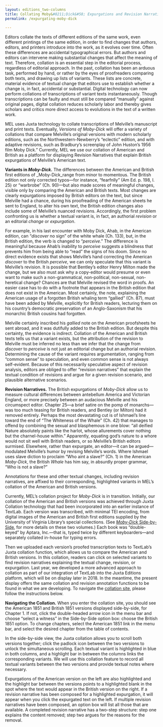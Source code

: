 ```yaml
---
layout: editions_two-columns
title: Collating Moby&#8211;Dick&#58; Expurgations and Revision Narratives
permalink: /expurgating-moby-dick
 
---
```


Editors collate the texts of different editions of the same work, even different printings of the same edition, in order to find changes that authors, editors, and printers introduce into the work, as it evolves over time. Often these differences are accidental typographical errors. But authors and editors can intervene making substantial changes that affect the meaning of text. Therefore, collation is an essential step in the editorial process, regardless of editorial approach. In the past, collation has been an arduous task, performed by hand, or rather by the eyes of proofreaders comparing both texts, and drawing up lists of variants. These lists are concrete, material evidence of textual change that editors use to establish whether a change is, in fact, accidental or substantial. Digital technology can now perform collations of transcriptions of variant texts instantaneously. Though transcriptions can be faulty and must still be compared “manually” against original pages, digital collation reduces scholarly labor and thereby gives scholars and critics more direct access to evolutions in the text of a written work.

MEL uses Juxta technology to collate transcriptions of Melville’s manuscript and print texts. Eventually,  _Versions of Moby-Dick_  will offer a variety of collations that compare Melville’s original versions with modern scholarly editions, such as the Northwestern-Newberry’s “eclectic” edition, and with adaptive revisions, such as Bradbury’s screenplay of John Huston’s 1956 film Moby Dick.” Currently, MEL we use our collation of American and British as a platform for displaying Revision Narratives that explain British expurgations of Melville’s American text.

**Variants in  _Moby-Dick_.** The differences between the American and British first editions of  _Moby-Dick_range from minor to momentous. The British edition not only corrected typos—for instance, “fearfnlly” (Am Ed. p. 198, l. 25) or “warbrobe” (Ch. 90)—but also made scores of meaningful changes, visible only by comparing the American and British texts. Most changes are clearly expurgations imposed by British editors on the text, but since Melville had a chance, during his proofreading of the American sheets he sent to England, to alter his own text, the British edition changes also include some of Melville’s nuanced revisions. Accordingly, the first problem confronting us is whether a textual variant is, in fact, an authorial  _revision_  or an editorial  _change_  or  _expurgation_.

For example, in his last encounter with Moby Dick, Ahab, in the American edition, can “_discover_  no sign” of the white whale (Ch. 133), but, in the British edition, the verb is changed to “_perceive_.” The difference is meaningful because Ahab’s inability to  _perceive_  suggests a blindness that prevents him from being able to “read” the signs of his doom. Since no direct evidence exists that shows Melville’s hand correcting the American  _discover_  to the British  _perceive_, we can only speculate that this variant is Melville’s revision. It is possible that Bentley’s editor Henry Milton made the change, but we also must ask why a copy-editor would presume or even want to make such a non-grammatical, non-political, non-sexual, non-heretical change? Chances are that Melville revised the word in proofs. An easier case has to do with a footnote that appears in the British edition that does not exist in the American. Most certainly, the note, explaining the American usage of a forgotten British whaling term “gallied” (Ch. 87), must have been added by Melville, explicitly for British readers, lecturing them on his country’s democratic preservation of an Anglo-Saxonism that his monarchic British cousins had forgotten.

Melville certainly inscribed his  _gallied_  note on the American proofsheets he sent abroad, and it was dutifully added to the British edition. But despite this certainty, the evidence is indirect. Collation of the American and British texts tells us that a variant exists, but the attribution of the revision to Melville must be inferred no less than we infer that the change from  _discover_ to  _perceive_  is not just an editorial change but an authorial revision. Determining the cause of the variant requires argumentation, ranging from “common sense” to speculation, and even common sense is not always self-evident. Because of this necessarily speculative aspect of revision analysis, editors are obliged to offer “revision narratives” that explain the textual condition of revisions and argue for a given revision scenario, and plausible alternative scenarios.

**Revision Narratives.** The British expurgations of  _Moby-Dick_  allow us to measure cultural differences between antebellum America and Victorian England, or more precisely between an audacious Melville and his circumspect editor. Chapter 25—a brief satire on the pomp of monarchs—was too much teasing for British readers, and Bentley (or Milton) had it removed entirely. Perhaps the most devastating cut is of Ishmael’s line toward the end of “The Whiteness of the Whale” (Ch. 42) that manages to offend by combining the sexual and blasphemous in one blow: “all deified Nature absolutely paints like the harlot, whose allurements cover nothing but the charnel-house within.” Apparently, equating god’s nature to a whore would not sit well with British readers, or so Melville’s British editors surmised. Elsewhere, rather than expurgate, an editor—it can be argued—modulated Melville’s humor by revising Melville’s words. Where Ishmael uses slave diction to proclaim “Who aint a slave?” (Ch. 1) in the American  _Moby-Dick_, the British  _Whale_  has him say, in absurdly proper grammar, “Who is not a slave?”

Annotations for these and other textual changes, including revision narratives, are affixed to their corresponding, highlighted variants in MEL’s collation of the American and British versions.

Currently, MEL’s collation project for  _Moby-Dick_  is in transition. Initially, our collation of the American and British versions was achieved through Juxta Collation technology that had been incorporated into an earlier instance of TextLab. Each version was transcribed, with minimal TEI encoding, from digital images of the American and British first editions supplied by the University of Virginia Library’s special collections. (See  [_Moby-Dick_  Side-by-Side](/moby-dick-side-by-side.html), for more details on these two volumes.) Each book was “double-keyed” by Aptara, Inc.—that is, typed twice by different keyboarders—and separately collated in-house for typing errors.

Then we uploaded each version’s proofed transcription texts to TextLab’s Juxta collation function, which allows us to compare the American and British versions. In this collation, readers can click on selected variants to find revision narratives explaining the textual change, revision, or expurgation. Last year, we developed a more advanced approach to collation as part of our integration of TextLab into the Juxta Editions platform, which will be on display later in 2018. In the meantime, the present display offers the same collation and revision annotation functions to be found in what we are developing. To navigate the  [collation site](http://mel.hofstra.edu/juxta/moby-dick/0/3/sbs?compareTo=1), please follow the instructions below.

**Navigating the Collation.** When you enter the collation site, you should see the American 1851 and British 1851 versions displayed side-by-side, for Chapter 1. If not, click the double-headed arrow icon in the menu bar and choose “select a witness” in the Side-by-Side option box: choose the British 1851 option. To change chapters, select the American 1851 link in the menu bar, and select the desired chapter from the table of contents.

In the side-by-side view, the Juxta collation allows you to scroll both versions together; click the padlock icon between the two versions to unlock the simultaneous scrolling. Each textual variant is highlighted in blue in both columns, and a highlight bar in between the columns links the corresponding variants. We will use this collation feature to record all textual variants between the two versions and provide textual notes where necessary.

Expurgations of the American version on the left are also highlighted and the highlight bar between the versions points to a highlighted blank in the spot where the text would appear in the British version on the right. If a revision narrative has been composed for a highlighted expurgation, it will appear when you click the expurgated text on the left. If multiple revision narratives have been composed, an option box will list all those that are available. A completed revision narrative has a two-step structure: step one explains the content removed; step two argues for the reasons for the removal.